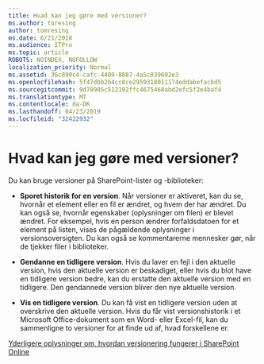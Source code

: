 ```yaml
---
title: Hvad kan jeg gøre med versioner?
ms.author: toresing
author: tomresing
ms.date: 6/21/2018
ms.audience: ITPro
ms.topic: article
ROBOTS: NOINDEX, NOFOLLOW
localization_priority: Normal
ms.assetid: 36c890c4-cafc-4409-8887-4a5c039692e3
ms.openlocfilehash: 5f47dbb2b4cc8ce2959318011174eddabefacbd5
ms.sourcegitcommit: 9d78905c512192ffc4675468abd2efc5f2e4baf4
ms.translationtype: MT
ms.contentlocale: da-DK
ms.lasthandoff: 04/23/2019
ms.locfileid: "32422932"
---
```

# <a name="what-can-i-do-with-versioning"></a>Hvad kan jeg gøre med versioner?

Du kan bruge versioner på SharePoint-lister og -biblioteker:
  
- **Sporet historik for en version**. Når versioner er aktiveret, kan du se, hvornår et element eller en fil er ændret, og hvem der har ændret. Du kan også se, hvornår egenskaber (oplysninger om filen) er blevet ændret. For eksempel, hvis en person ændrer forfaldsdatoen for et element på listen, vises de pågældende oplysninger i versionsoversigten. Du kan også se kommentarerne mennesker gør, når de tjekker filer i biblioteker. 
    
- **Gendanne en tidligere version**. Hvis du laver en fejl i den aktuelle version, hvis den aktuelle version er beskadiget, eller hvis du blot have en tidligere version bedre, kan du erstatte den aktuelle version med en tidligere. Den gendannede version bliver den nye aktuelle version. 
    
- **Vis en tidligere version**. Du kan få vist en tidligere version uden at overskrive den aktuelle version. Hvis du får vist versionshistorik i et Microsoft Office-dokument som en Word- eller Excel-fil, kan du sammenligne to versioner for at finde ud af, hvad forskellene er. 
    
[Yderligere oplysninger om, hvordan versionering fungerer i SharePoint Online](https://go.microsoft.com/fwlink/?linkid=875710)
  

